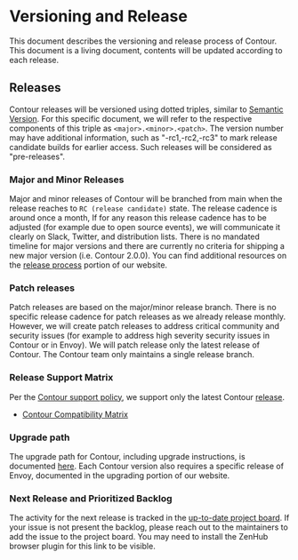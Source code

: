 # Versioning and Release
This document describes the versioning and release process of Contour. This document is a living document, contents will be updated according to each release.

## Releases
Contour releases will be versioned using dotted triples, similar to [Semantic Version](http://semver.org/). For this specific document, we will refer to the respective components of this triple as `<major>.<minor>.<patch>`. The version number may have additional information, such as "-rc1,-rc2,-rc3" to mark release candidate builds for earlier access. Such releases will be considered as "pre-releases".

### Major and Minor Releases
Major and minor releases of Contour will be branched from main when the release reaches to `RC (release candidate)` state. The release cadence is around once a month, If for any reason this release cadence has to be adjusted (for example due to open source events), we will communicate it clearly on Slack, Twitter, and distribution lists. There is no mandated timeline for major versions and there are currently no criteria for shipping a new major version (i.e. Contour 2.0.0). You can find additional resources on the [release process](https://projectcontour.io/resources/release-process/) portion of our website.

### Patch releases
Patch releases are based on the major/minor release branch. There is no specific release cadence for patch releases as we already release monthly. However, we will create patch releases to address critical community and security issues (for example to address high severity security issues in Contour or in Envoy). We will patch release only the latest release of Contour. The Contour team only maintains a single release branch.

### Release Support Matrix
Per the [Contour support policy](https://projectcontour.io/resources/support/), we support only the latest Contour [release](https://github.com/projectcontour/contour/releases).
* [Contour Compatibility Matrix](https://projectcontour.io/resources/compatibility-matrix/)

### Upgrade path 
The upgrade path for Contour, including upgrade instructions, is documented [here](https://projectcontour.io/resources/upgrading/). Each Contour version also requires a specific release of Envoy, documented in the upgrading portion of our website.

### Next Release and Prioritized Backlog
The activity for the next release is tracked in the [up-to-date project board](https://github.com/orgs/projectcontour/projects/2). If your issue is not present the backlog, please reach out to the maintainers to add the issue to the project board. You may need to install the ZenHub browser plugin for this link to be visible.
